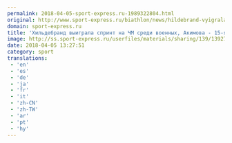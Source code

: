 ```yaml
---
permalink: 2018-04-05-sport-express.ru-1989322804.html
original: http://www.sport-express.ru/biathlon/news/hildebrand-vyigrala-sprint-na-chm-sredi-voennyh-akimova-15-ya-1392708/
domain: sport-express.ru
title: 'Хильдебранд выиграла спринт на ЧМ среди военных, Акимова - 15-я'
image: http://ss.sport-express.ru/userfiles/materials/sharing/139/1392708.jpg
date: 2018-04-05 13:27:51
category: sport
translations: 
 - 'en'
 - 'es'
 - 'de'
 - 'ja'
 - 'fr'
 - 'it'
 - 'zh-CN'
 - 'zh-TW'
 - 'ar'
 - 'pt'
 - 'hy'
---
```


